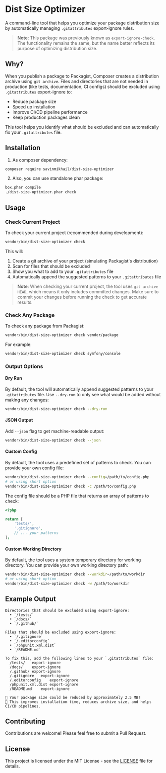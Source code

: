# Dist Size Optimizer

A command-line tool that helps you optimize your package distribution size by automatically managing `.gitattributes` export-ignore rules.

> **Note**: This package was previously known as `export-ignore-check`. The functionality remains the same, but the name better reflects its purpose of optimizing distribution size.

## Why?

When you publish a package to Packagist, Composer creates a distribution archive using `git archive`. Files and directories that are not needed in production (like tests, documentation, CI configs) should be excluded using `.gitattributes` export-ignore to:

- Reduce package size
- Speed up installation
- Improve CI/CD pipeline performance
- Keep production packages clean

This tool helps you identify what should be excluded and can automatically fix your `.gitattributes` file.

## Installation

1. As composer dependency:

```bash
composer require savinmikhail/dist-size-optimizer
```

2. Also, you can use standalone phar package:

```bash
box.phar compile
./dist-size-optimizer.phar check
```

## Usage

### Check Current Project

To check your current project (recommended during development):

```bash
vendor/bin/dist-size-optimizer check
```

This will:
1. Create a git archive of your project (simulating Packagist's distribution)
2. Scan for files that should be excluded
3. Show you what to add to your `.gitattributes` file
4. Automatically append the suggested patterns to your `.gitattributes` file

> **Note**: When checking your current project, the tool uses `git archive HEAD`, which means it only includes committed changes. Make sure to commit your changes before running the check to get accurate results.

### Check Any Package

To check any package from Packagist:

```bash
vendor/bin/dist-size-optimizer check vendor/package
```

For example:
```bash
vendor/bin/dist-size-optimizer check symfony/console
```

### Output Options

#### Dry Run

By default, the tool will automatically append suggested patterns to your `.gitattributes` file. Use `--dry-run` to only see what would be added without making any changes:

```bash
vendor/bin/dist-size-optimizer check --dry-run
```

#### JSON Output

Add `--json` flag to get machine-readable output:

```bash
vendor/bin/dist-size-optimizer check --json
```

#### Custom Config

By default, the tool uses a predefined set of patterns to check. You can provide your own config file:

```bash
vendor/bin/dist-size-optimizer check --config=/path/to/config.php
# or using short option
vendor/bin/dist-size-optimizer check -c /path/to/config.php
```

The config file should be a PHP file that returns an array of patterns to check:

```php
<?php

return [
    'tests/',
    '.gitignore',
    // ... your patterns
];
```

#### Custom Working Directory

By default, the tool uses a system temporary directory for working directory. You can provide your own working directory path:

```bash
vendor/bin/dist-size-optimizer check --workdir=/path/to/workdir
# or using short option
vendor/bin/dist-size-optimizer check -w /path/to/workdir
```

## Example Output

```
Directories that should be excluded using export-ignore:
  • `/tests/`
  • `/docs/`
  • `/.github/`

Files that should be excluded using export-ignore:
  • `/.gitignore`
  • `/.editorconfig`
  • `/phpunit.xml.dist`
  • `/README.md`

To fix this, add the following lines to your `.gitattributes` file:
  /tests/	export-ignore
  /docs/	export-ignore
  /.github/	export-ignore
  /.gitignore	export-ignore
  /.editorconfig	export-ignore
  /phpunit.xml.dist	export-ignore
  /README.md	export-ignore

🌿 Your package size could be reduced by approximately 2.5 MB!
🚀 This improves installation time, reduces archive size, and helps CI/CD pipelines.
```

## Contributing

Contributions are welcome! Please feel free to submit a Pull Request.

## License

This project is licensed under the MIT License - see the [LICENSE](LICENSE) file for details.
